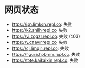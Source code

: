# 网页状态
- https://jsn.limkon.repl.co: 失败
- https://k2.shilh.repl.co: 失败
- https://vi.zogzr.repl.co: 失败 (403)
- https://v.chavir.repl.co: 失败
- https://qi.limqin.repl.co: 失败
- https://figura.hpbmm.repl.co: 失败
- https://tote.kaikaixin.repl.co: 失败
